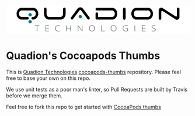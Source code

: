 ![Quadion Logo](https://raw.githubusercontent.com/quadion/shared-assets/master/images/quadion.svg)

# Quadion's Cocoapods Thumbs

This is [Quadion Technologies](http://www.quadiontech.com) [cocoapods-thumbs](https://github.com/quadion/cocoapods-thumbs) repository. Please feel free to base your own on this repo.

We use unit tests as a poor man's linter, so Pull Requests are built by Travis before we merge them.

Feel free to fork this repo to get started with [CocoaPods thumbs](https://github.com/quadion/cocoapods-thumbs)
